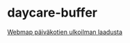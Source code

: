 # daycare-buffer
[Webmap päiväkotien ulkoilman laadusta](https://github.com/vipy123/daycare-buffer.git/index.html)
